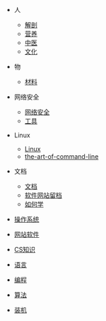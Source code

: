 * 人
    * [解剖](/Subject/Myology)
    * [营养](/Subject/Nutrition)
    * [中医](/Subject/中医)
    * [文化](/Subject/文化)

* 物
    * [材料](/Object/Material)

* 网络安全
    * [网络安全](/CS/Cybersec/Cybersec)
    * [工具](/CS/Cybersec/Tools)
    
* Linux
    * [Linux](/CS/OS/Linux)
    * [the-art-of-command-line](/CS/OS/the-art-of-command-line)

* 文档
    * [文档](/CS/Document/Document)
    * [软件网站留档](/CS/Document/SoftSite)
    * [如何学](/CS/Document/Learn)

* [操作系统](/CS/OS)
* [网站软件](/CS/SoftSite)
* [CS知识](/CS/CSKnow)
* [语言](/CS/Language)
* [编程](/CS/Prog)
* [算法](/CS/Algorithm)
* [装机](/CS/装机)